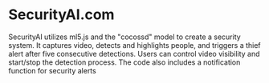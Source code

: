 # SecurityAI.com

SecurityAI utilizes ml5.js and the "cocossd" model to create a security system. It captures video, detects and highlights people, and triggers a thief alert after five consecutive detections. Users can control video visibility and start/stop the detection process. The code also includes a notification function for security alerts
